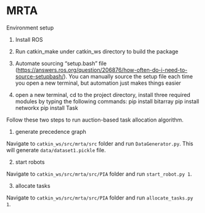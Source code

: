 # MRTA

Environment setup

1. Install ROS

2. Run catkin_make under catkin_ws directory to build the package

3. Automate sourcing “setup.bash” file (https://answers.ros.org/question/206876/how-often-do-i-need-to-source-setupbash/). You can manually source the setup file each time you open a new terminal, but automation just makes things easier

4. open a new terminal, cd to the project directory, install three required modules by typing the following commands:
    pip install bitarray
    pip install networkx
    pip install Task


Follow these two steps to run auction-based task allocation algorithm.

1. generate precedence graph 

Navigate to `catkin_ws/src/mrta/src` folder and run `DataGenerator.py`. This will generate `data/dataset1.pickle` file.

2. start robots

Navigate to `catkin_ws/src/mrta/src/PIA` folder and run `start_robot.py 1`.

3. allocate tasks

Navigate to `catkin_ws/src/mrta/src/PIA` folder and run `allocate_tasks.py 1`.

